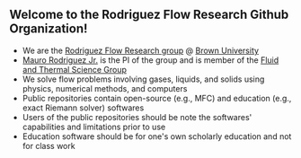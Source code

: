 ## Welcome to the Rodriguez Flow Research Github Organization!

* We are the [Rodriguez Flow Research group](https://sites.brown.edu/rodriguez/) @ [Brown University](https://www.brown.edu/)
* [Mauro Rodriguez Jr.](https://vivo.brown.edu/display/mrodri97) is the PI of the group and is member of the [Fluid and Thermal Science Group](https://fluids.brown.edu/)
* We solve flow problems involving gases, liquids, and solids using physics, numerical methods, and computers
* Public repositories contain open-source (e.g., MFC) and education (e.g., exact Riemann solver) softwares
* Users of the public repositories should be note the softwares' capabilities and limitations prior to use
* Education software should be for one's own scholarly education and not for class work
